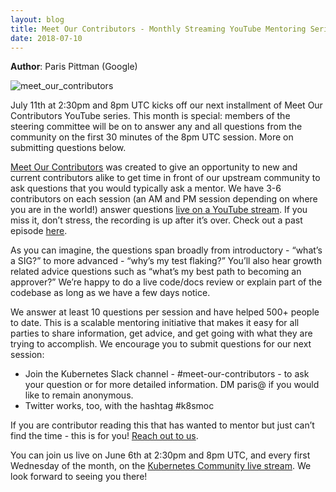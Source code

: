 ```yaml
---
layout: blog
title: Meet Our Contributors - Monthly Streaming YouTube Mentoring Series
date: 2018-07-10
---
```


**Author**: Paris Pittman (Google)

![meet_our_contributors](/images/blog/2018-06-05-meet-our-contributors-youtube-mentoring-series/meet-our-contributors.png)

July 11th at 2:30pm and 8pm UTC kicks off our next installment of Meet Our Contributors YouTube series. This month is special: members of the steering committee will be on to answer any and all questions from the community on the first 30 minutes of the 8pm UTC session. More on submitting questions below.

[Meet Our Contributors](https://github.com/kubernetes/community/blob/master/mentoring/meet-our-contributors.md) was created to give an opportunity to new and current contributors alike to get time in front of our upstream community to ask questions that you would typically ask a mentor. We have 3-6 contributors on each session (an AM and PM session depending on where you are in the world!) answer questions [live on a YouTube stream](https://www.youtube.com/c/KubernetesCommunity/live). If you miss it, don’t stress, the recording is up after it’s over. Check out a past episode [here](https://www.youtube.com/watch?v=EVsXi3Zhlo0&list=PL69nYSiGNLP3QpQrhZq_sLYo77BVKv09F).

As you can imagine, the questions span broadly from introductory - “what’s a SIG?” to more advanced - “why’s my test flaking?” You’ll also hear growth related advice questions such as “what’s my best path to becoming an approver?” We’re happy to do a live code/docs review or explain part of the codebase as long as we have a few days notice.

We answer at least 10 questions per session and have helped 500+ people to date. This is a scalable mentoring initiative that makes it easy for all parties to share information, get advice, and get going with what they are trying to accomplish. We encourage you to submit questions for our next session:

- Join the Kubernetes Slack channel - #meet-our-contributors - to ask your question or for more detailed information. DM paris@ if you would like to remain anonymous.
- Twitter works, too, with the hashtag #k8smoc

If you are contributor reading this that has wanted to mentor but just can’t find the time - this is for you! [Reach out to us](https://goo.gl/forms/ZcnFiqNR5EQH03zm2).

You can join us live on June 6th at 2:30pm and 8pm UTC, and every first Wednesday of the month, on the [Kubernetes Community live stream](https://www.youtube.com/c/KubernetesCommunity/live). We look forward to seeing you there!